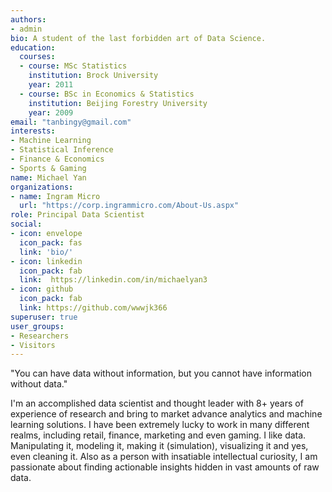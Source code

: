 ```yaml
---
authors:
- admin
bio: A student of the last forbidden art of Data Science.
education:
  courses:
  - course: MSc Statistics
    institution: Brock University
    year: 2011
  - course: BSc in Economics & Statistics
    institution: Beijing Forestry University
    year: 2009
email: "tanbingy@gmail.com"
interests:
- Machine Learning
- Statistical Inference
- Finance & Economics
- Sports & Gaming
name: Michael Yan
organizations:
- name: Ingram Micro
  url: "https://corp.ingrammicro.com/About-Us.aspx"
role: Principal Data Scientist
social:
- icon: envelope
  icon_pack: fas
  link: 'bio/'
- icon: linkedin
  icon_pack: fab
  link:  https://linkedin.com/in/michaelyan3
- icon: github
  icon_pack: fab
  link: https://github.com/wwwjk366
superuser: true
user_groups:
- Researchers
- Visitors
---
```


"You can have data without information, but you cannot have information without data."

I'm an accomplished data scientist and thought leader with 8+ years of experience of research and bring to market advance analytics and machine learning solutions. I have been extremely lucky to work in many different realms, including retail, finance, marketing and even gaming. I like data. Manipulating it, modeling it, making it (simulation), visualizing it and yes, even cleaning it. Also as a person with insatiable intellectual curiosity, I am passionate about finding actionable insights hidden in vast amounts of raw data.